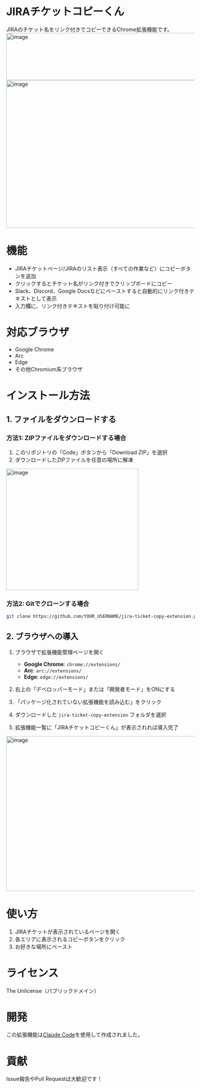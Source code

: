 # JIRAチケットコピーくん

JIRAのチケット名をリンク付きでコピーできるChrome拡張機能です。
<img width="770" height="126" alt="image" src="https://github.com/user-attachments/assets/4ed530b3-0dc4-432c-b52d-1250e69ee69a" />
<img width="688" height="395" alt="image" src="https://github.com/user-attachments/assets/e3a6a1f5-3812-4c0a-b880-16df1df804ab" />

# 機能

- JIRAチケットページ/JIRAのリスト表示（すべての作業など）にコピーボタンを追加
- クリックするとチケット名がリンク付きでクリップボードにコピー
- Slack、Discord、Google Docsなどにペーストすると自動的にリンク付きテキストとして表示
- 入力欄に、リンク付きテキストを貼り付け可能に

# 対応ブラウザ

- Google Chrome
- Arc
- Edge
- その他Chromium系ブラウザ

# インストール方法

## 1. ファイルをダウンロードする

### 方法1: ZIPファイルをダウンロードする場合

1. このリポジトリの「Code」ボタンから「Download ZIP」を選択
2. ダウンロードしたZIPファイルを任意の場所に解凍
<img width="353" height="325" alt="image" src="https://github.com/user-attachments/assets/13ecb5e2-0ad8-414c-b112-4899306346ad" />

### 方法2: Gitでクローンする場合

```bash
git clone https://github.com/YOUR_USERNAME/jira-ticket-copy-extension.git
```

## 2. ブラウザへの導入

1. ブラウザで拡張機能管理ページを開く
   - **Google Chrome**: `chrome://extensions/`
   - **Arc**: `arc://extensions/`
   - **Edge**: `edge://extensions/`

2. 右上の「デベロッパーモード」または「開発者モード」をONにする

3. 「パッケージ化されていない拡張機能を読み込む」をクリック

4. ダウンロードした `jira-ticket-copy-extension` フォルダを選択

5. 拡張機能一覧に「JIRAチケットコピーくん」が表示されれば導入完了
<img width="1072" height="414" alt="image" src="https://github.com/user-attachments/assets/c68c723e-be03-4115-8ae3-3d8367679061" />

# 使い方

1. JIRAチケットが表示されているページを開く
2. 各エリアに表示されるコピーボタンをクリック
3. お好きな場所にペースト

# ライセンス

The Unlicense（パブリックドメイン）

# 開発

この拡張機能は[Claude Code](https://claude.ai/code)を使用して作成されました。

# 貢献

Issue報告やPull Requestは大歓迎です！
